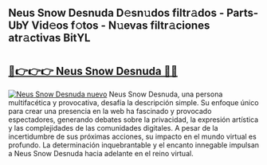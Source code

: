 ## Neus Snow Desnuda D𝚎sn𝚞dos filtr𝚊dos - Parts-UbY Vid𝚎os f𝚘tos - N𝚞evas filtr𝚊ciones atr𝚊ctivas BitYL

# <h2><a href="http://mb4mof.tromn.icu/?c=Neus+Snow+Desnuda">🔗👉👉👉 Neus Snow Desnuda 🔗🔗</a></h2>

[![Neus Snow Desnuda nuevo](https://i.imgur.com/pEAQMta.gif)](http://mb4mof.tromn.icu/?c=Neus+Snow+Desnuda)
Neus Snow Desnuda, una persona multifacética y provocativa, desafía la descripción simple. Su enfoque único para crear una presencia en la web ha fascinado y provocado espectadores, generando debates sobre la privacidad, la expresión artística y las complejidades de las comunidades digitales. A pesar de la incertidumbre de sus próximas acciones, su impacto en el mundo virtual es profundo. La determinación inquebrantable y el encanto innegable impulsan a Neus Snow Desnuda hacia adelante en el reino virtual.
